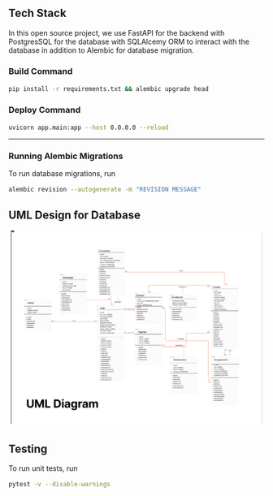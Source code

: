 ## Tech Stack
In this open source project, we use FastAPI for the backend with PostgresSQL for the database with SQLAlcemy ORM to interact with the database in addition to Alembic for database migration.

### Build Command
```sh
pip install -r requirements.txt && alembic upgrade head
```

### Deploy Command
```sh
uvicorn app.main:app --host 0.0.0.0 --reload
```

---

### Running Alembic Migrations
To run database migrations, run
```sh
alembic revision --autogenerate -m "REVISION MESSAGE"
```

## UML Design for Database

![UML](./assets/UML.png)

## Testing
To run unit tests, run
```sh
pytest -v --disable-warnings
```

